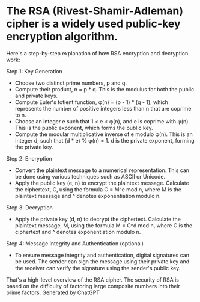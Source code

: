 # The RSA (Rivest-Shamir-Adleman) cipher is a widely used public-key encryption algorithm.
Here's a step-by-step explanation of how RSA encryption and decryption work:

Step 1: Key Generation

 + Choose two distinct prime numbers, p and q.
 + Compute their product, n = p * q. This is the modulus for both the public and private keys.
 + Compute Euler's totient function, φ(n) = (p - 1) * (q - 1), which represents the number of positive integers less than n that are coprime to n.
 + Choose an integer e such that 1 < e < φ(n), and e is coprime with φ(n). This is the public exponent, which forms the public key.
 + Compute the modular multiplicative inverse of e modulo φ(n). This is an integer d, such that (d * e) % φ(n) = 1. d is the private exponent, forming the private key.

Step 2: Encryption

 + Convert the plaintext message to a numerical representation. This can be done using various techniques such as ASCII or Unicode.
 + Apply the public key (e, n) to encrypt the plaintext message. Calculate the ciphertext, C, using the formula C = M^e mod n, where M is the plaintext message and ^ denotes exponentiation modulo n.

Step 3: Decryption

 + Apply the private key (d, n) to decrypt the ciphertext. Calculate the plaintext message, M, using the formula M = C^d mod n, where C is the ciphertext and ^ denotes exponentiation modulo n.

Step 4: Message Integrity and Authentication (optional)

 + To ensure message integrity and authentication, digital signatures can be used. The sender can sign the message using their private key and the receiver can verify the signature using the sender's public key.

That's a high-level overview of the RSA cipher. The security of RSA is based on the difficulty of factoring large composite numbers into their prime factors.
Generated by ChatGPT